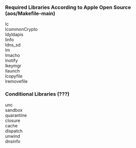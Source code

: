 ### Required Libraries According to Apple Open Source (aos/Makefile-main)
lc  
lcommonCrypto  
ldyldapis  
linfo  
ldns_sd  
lm  
lmacho  
lnotify  
lkeymgr  
llaunch  
lcopyfile  
lremovefile  

### Conditional Libraries (???)
unc  
sandbox  
quarantine  
closure  
cache  
dispatch  
unwind  
dnsinfo  